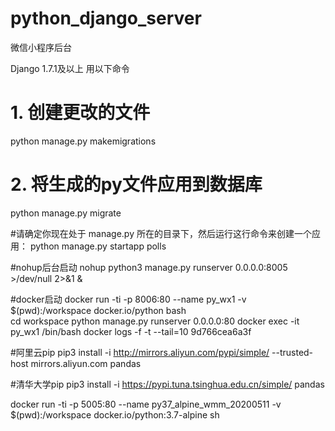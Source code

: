 # python_django_server

微信小程序后台

Django 1.7.1及以上 用以下命令
# 1. 创建更改的文件
python manage.py makemigrations
# 2. 将生成的py文件应用到数据库
python manage.py migrate

#请确定你现在处于 manage.py 所在的目录下，然后运行这行命令来创建一个应用：
python manage.py startapp polls

#nohup后台启动
nohup python3 manage.py runserver 0.0.0.0:8005 >/dev/null 2>&1 &


#docker启动
docker run -ti -p 8006:80 --name py_wx1 -v $(pwd):/workspace docker.io/python  bash  
cd workspace
python manage.py runserver 0.0.0.0:80
docker exec -it py_wx1 /bin/bash
docker logs -f -t --tail=10 9d766cea6a3f


#阿里云pip
pip3 install -i http://mirrors.aliyun.com/pypi/simple/ --trusted-host mirrors.aliyun.com  pandas

#清华大学pip
pip3 install -i https://pypi.tuna.tsinghua.edu.cn/simple/  pandas


docker run -ti -p 5005:80 --name py37_alpine_wmm_20200511 -v $(pwd):/workspace docker.io/python:3.7-alpine  sh




